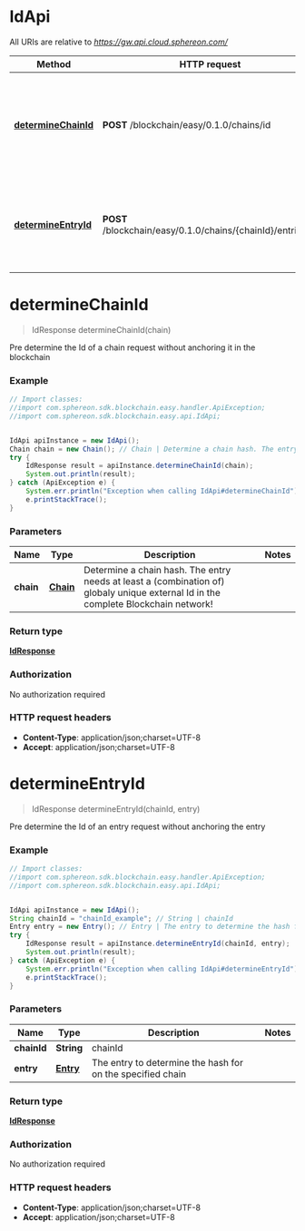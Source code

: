# IdApi

All URIs are relative to *https://gw.api.cloud.sphereon.com/*

Method | HTTP request | Description
------------- | ------------- | -------------
[**determineChainId**](IdApi.md#determineChainId) | **POST** /blockchain/easy/0.1.0/chains/id | Pre determine the Id of a chain request without anchoring it in the blockchain
[**determineEntryId**](IdApi.md#determineEntryId) | **POST** /blockchain/easy/0.1.0/chains/{chainId}/entries/id | Pre determine the Id of an entry request without anchoring the entry


<a name="determineChainId"></a>
# **determineChainId**
> IdResponse determineChainId(chain)

Pre determine the Id of a chain request without anchoring it in the blockchain

### Example
```java
// Import classes:
//import com.sphereon.sdk.blockchain.easy.handler.ApiException;
//import com.sphereon.sdk.blockchain.easy.api.IdApi;


IdApi apiInstance = new IdApi();
Chain chain = new Chain(); // Chain | Determine a chain hash. The entry needs at least a (combination of) globaly unique external Id in the complete Blockchain network!
try {
    IdResponse result = apiInstance.determineChainId(chain);
    System.out.println(result);
} catch (ApiException e) {
    System.err.println("Exception when calling IdApi#determineChainId");
    e.printStackTrace();
}
```

### Parameters

Name | Type | Description  | Notes
------------- | ------------- | ------------- | -------------
 **chain** | [**Chain**](Chain.md)| Determine a chain hash. The entry needs at least a (combination of) globaly unique external Id in the complete Blockchain network! |

### Return type

[**IdResponse**](IdResponse.md)

### Authorization

No authorization required

### HTTP request headers

 - **Content-Type**: application/json;charset=UTF-8
 - **Accept**: application/json;charset=UTF-8

<a name="determineEntryId"></a>
# **determineEntryId**
> IdResponse determineEntryId(chainId, entry)

Pre determine the Id of an entry request without anchoring the entry

### Example
```java
// Import classes:
//import com.sphereon.sdk.blockchain.easy.handler.ApiException;
//import com.sphereon.sdk.blockchain.easy.api.IdApi;


IdApi apiInstance = new IdApi();
String chainId = "chainId_example"; // String | chainId
Entry entry = new Entry(); // Entry | The entry to determine the hash for on the specified chain
try {
    IdResponse result = apiInstance.determineEntryId(chainId, entry);
    System.out.println(result);
} catch (ApiException e) {
    System.err.println("Exception when calling IdApi#determineEntryId");
    e.printStackTrace();
}
```

### Parameters

Name | Type | Description  | Notes
------------- | ------------- | ------------- | -------------
 **chainId** | **String**| chainId |
 **entry** | [**Entry**](Entry.md)| The entry to determine the hash for on the specified chain |

### Return type

[**IdResponse**](IdResponse.md)

### Authorization

No authorization required

### HTTP request headers

 - **Content-Type**: application/json;charset=UTF-8
 - **Accept**: application/json;charset=UTF-8

